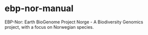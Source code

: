 # ebp-nor-manual
 EBP-Nor: Earth BioGenome Project Norge - A Biodiversity Genomics project, with a focus on Norwegian species.
